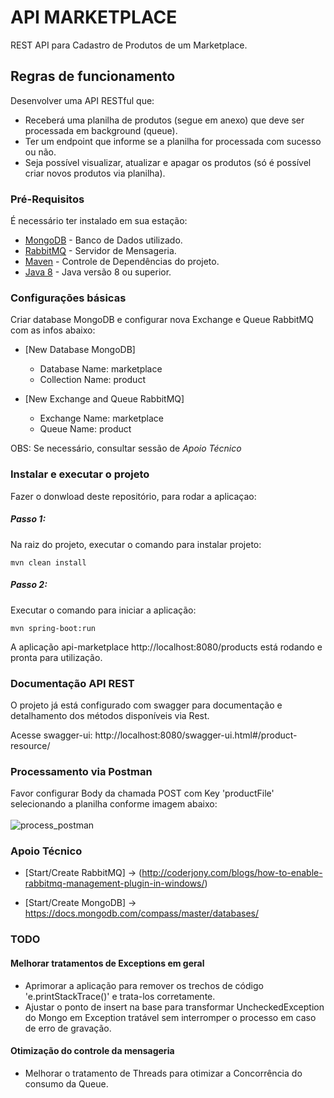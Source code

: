 # API MARKETPLACE

REST API para Cadastro de Produtos de um Marketplace.

## Regras de funcionamento

Desenvolver	 uma API RESTful que:
* Receberá uma planilha de produtos (segue em anexo) que deve ser processada em background (queue).
* Ter um endpoint que informe se a planilha for processada com sucesso ou não.
* Seja possível visualizar, atualizar e apagar os produtos (só é possível criar novos produtos via planilha).

### Pré-Requisitos

É necessário ter instalado em sua estação:

* [MongoDB](https://www.mongodb.com/) - Banco de Dados utilizado.
* [RabbitMQ](https://www.rabbitmq.com/) - Servidor de Mensageria.
* [Maven](https://maven.apache.org/) - Controle de Dependências do projeto.
* [Java 8](https://www.java.com/pt_BR/download/) - Java versão 8 ou superior.

### Configurações básicas

Criar database MongoDB e configurar nova Exchange e Queue RabbitMQ com as infos abaixo:

* [New Database MongoDB]
	- Database Name: marketplace
	- Collection Name: product

* [New Exchange and Queue RabbitMQ]
	- Exchange Name: marketplace
	- Queue Name: product

OBS: Se necessário, consultar sessão de *Apoio Técnico*

### Instalar e executar o projeto

Fazer o donwload deste repositório, para rodar a aplicaçao:

<h5>Passo 1:</h5> Na raiz do projeto, executar o comando para instalar projeto: <br>

```
mvn clean install
```

<h5>Passo 2:</h5> Executar o comando para iniciar a aplicação:

```
mvn spring-boot:run
```

A aplicação api-marketplace http://localhost:8080/products está rodando e pronta para utilização.


### Documentação API REST

O projeto já está configurado com swagger para documentação e detalhamento dos métodos disponíveis via Rest. 

Acesse swagger-ui:  http://localhost:8080/swagger-ui.html#/product-resource/


### Processamento via Postman

Favor configurar Body da chamada POST com Key 'productFile' selecionando a planilha conforme imagem abaixo:<br><br>
![process_postman](https://user-images.githubusercontent.com/56572201/68627452-8b8f2b80-04bc-11ea-9967-03c984afd5aa.png)


### Apoio Técnico

* [Start/Create RabbitMQ] -> (http://coderjony.com/blogs/how-to-enable-rabbitmq-management-plugin-in-windows/)

* [Start/Create MongoDB] -> https://docs.mongodb.com/compass/master/databases/	

### TODO

#### Melhorar tratamentos de Exceptions em geral
 - Aprimorar a aplicação para remover os trechos de código 'e.printStackTrace()' e trata-los corretamente.
 - Ajustar o ponto de insert na base para transformar UncheckedException do Mongo em Exception tratável sem interromper o processo em caso de erro de gravação.

#### Otimização do controle da mensageria
 - Melhorar o tratamento de Threads para otimizar a Concorrência do consumo da Queue.

